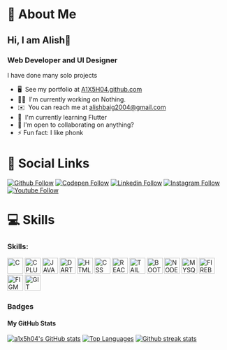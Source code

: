 # 👤 About Me
## Hi, I am Alish👋
### Web Developer and UI Designer
I have done many solo projects 
* 🖥️  See my portfolio at [A1X5H04.github.com](https://a1x5h04.github.io/)
* 👨‍💻  I'm currently working on Nothing.
* ✉️  You can reach me at [alishbaig2004@gmail.com](mailto:alishbaig2004@gmail.com)
* 🧠  I'm currently learning Flutter
* 🤝  I'm open to collaborating on anything?
* ⚡ Fun fact: I like phonk


# 🔗 Social Links
[![Github Follow](https://img.shields.io/badge/Github-100000?style=flat-square&logo=github&logoColor=white)](https://github.com/a1x5h04)
[![Codepen Follow](https://img.shields.io/badge/Codepen-000000?style=flat-square&logo=codepen&logoColor=white)](https://codepen.io/a1x5h04)
[![Linkedin Follow](https://img.shields.io/badge/Linkedin-0077B5?style=flat-square&logo=linkedin&logoColor=white)](https://www.linkedin.com/in/alishbaig/)
[![Instagram Follow](https://img.shields.io/badge/Instagram-E4405F?style=flat-square&logo=instagram&logoColor=white)](https://instagram.com/a1x5h04)
[![Youtube Follow](https://img.shields.io/badge/Youtube-FF0000?style=flat-square&logo=youtube&logoColor=white)](https://youtube.com/@a1x5h04)


# 💻 Skills
<h3 align="left">Skills:</h3>
<p align="left">

<a href="https://docs.microsoft.com/en-us/cpp/?view=msvc-170" target="_blank" rel="noreferrer"><img src="https://cdn.jsdelivr.net/gh/devicons/devicon/icons/c/c-original.svg" width="36" height="36" alt="C" /></a>
<a href="https://docs.microsoft.com/en-us/cpp/?view=msvc-170" target="_blank" rel="noreferrer"><img src="https://cdn.jsdelivr.net/gh/devicons/devicon/icons/cplusplus/cplusplus-original.svg" width="36" height="36" alt="CPLUS" /></a>
<a href="https://www.javascript.com/" target="_blank" rel="noreferrer"><img src="https://cdn.jsdelivr.net/gh/devicons/devicon/icons/javascript/javascript-original.svg" width="36" height="36" alt="JAVASCRIPT" /></a>
<a href="https://dart.dev/" target="_blank" rel="noreferrer"><img src="https://cdn.jsdelivr.net/gh/devicons/devicon/icons/dart/dart-original.svg" width="36" height="36" alt="DART" /></a>
<a href="https://developer.mozilla.org/en-US/docs/Web/HTML" target="_blank" rel="noreferrer"><img src="https://cdn.jsdelivr.net/gh/devicons/devicon/icons/html5/html5-original.svg" width="36" height="36" alt="HTML" /></a> 
<a href="https://developer.mozilla.org/en-US/docs/Web/CSS" target="_blank" rel="noreferrer"><img src="https://cdn.jsdelivr.net/gh/devicons/devicon/icons/css3/css3-original.svg" width="36" height="36" alt="CSS" /></a> 
<a href="https://reactjs.org/" target="_blank" rel="noreferrer"><img src="https://cdn.jsdelivr.net/gh/devicons/devicon/icons/react/react-original.svg" width="36" height="36" alt="REACT" /></a> 
<a href="https://tailwindcss.com/" target="_blank" rel="noreferrer"><img src="https://cdn.jsdelivr.net/gh/devicons/devicon/icons/tailwindcss/tailwindcss-plain.svg" width="36" height="36" alt="TAILWINDCSS" /></a> 
<a href="https://getbootstrap.com/" target="_blank" rel="noreferrer"><img src="https://cdn.jsdelivr.net/gh/devicons/devicon/icons/bootstrap/bootstrap-original.svg" width="36" height="36" alt="BOOTSTRAP" /></a> 
<a href="https://nodejs.org/en/" target="_blank" rel="noreferrer"><img src="https://cdn.jsdelivr.net/gh/devicons/devicon/icons/nodejs/nodejs-original.svg" width="36" height="36" alt="NODEJS" /></a> 
<a href="https://www.mysql.com/" target="_blank" rel="noreferrer"><img src="https://cdn.jsdelivr.net/gh/devicons/devicon/icons/mysql/mysql-original.svg" width="36" height="36" alt="MYSQL" /></a> 
<a href="https://firebase.google.com/" target="_blank" rel="noreferrer"><img src="https://cdn.jsdelivr.net/gh/devicons/devicon/icons/firebase/firebase-plain.svg" width="36" height="36" alt="FIREBASE" /></a> 
<a href="https://www.figma.com/" target="_blank" rel="noreferrer"><img src="https://cdn.jsdelivr.net/gh/devicons/devicon/icons/figma/figma-original.svg" width="36" height="36" alt="FIGMA" /></a>
<a href="https://git-scm.com/" target="_blank" rel="noreferrer"><img src="https://cdn.jsdelivr.net/gh/devicons/devicon/icons/git/git-original.svg" width="36" height="36" alt="GIT" /></a>

</p>


### Badges

<h4>My GitHub Stats</h4>
<a href="http://www.github.com/a1x5h04"><img src="https://github-readme-stats.vercel.app/api?username=a1x5h04&show_icons=true&title_color=70a5fd&icon_color=bf91f3&text_color=38bdae&bg_color=1a1b27&hide_border=true" alt="a1x5h04's GitHub stats" /></a>
<a href="http://www.github.com/a1x5h04"><img src="https://github-readme-stats.vercel.app/api/top-langs/?username=a1x5h04&langs_count=3&title_color=70a5fd&icon_color=bf91f3&text_color=38bdae&bg_color=1a1b27&hide_border=true" alt="Top Languages"/></a>
<a href="http://www.github.com/a1x5h04"><img src="https://github-readme-streak-stats.herokuapp.com/?user=a1x5h04&stroke=70a5fd&background=1a1b27&ring=70a5fd&fire=bf91f3&currStreakNum=bf91f3&currStreakLabel=bf91f3&sideNums=70a5fd&sideLabels=70a5fd&dates=38bdae&hide_border=true" alt="Github streak stats"/></a>



